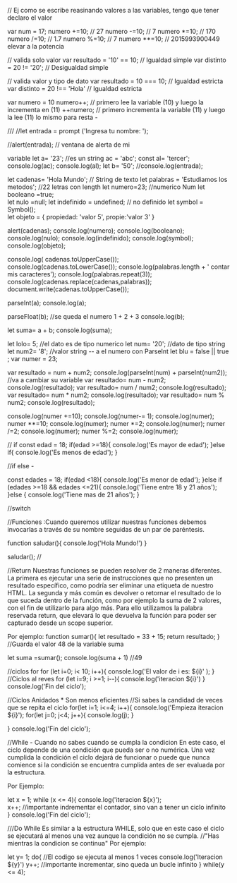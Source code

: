 // Ej como se escribe reasinando valores a las variables, tengo que tener declaro el valor

var num = 17;
numero +=10; // 27
numero -=10; // 7
numero *=10; // 170
numero /=10; // 1.7
numero %=10; // 7
numero **=10; // 2015993900449 elevar a la potencia

// valida solo valor
var resultado = '10' == 10; // Igualdad simple
var distinto = 20 != '20'; // Desigualdad simple

// valida valor y tipo de dato
var resultado = 10 === 10; // Igualdad estricta
var distinto = 20 !== 'Hola' // Igualdad estricta

var numero = 10
numero++; // primero lee la variable (10) y luego la incrementa en (11)
++numero; // primero incrementa la variable (11) y luego la lee (11)
 lo mismo para resta -

/// 
//let entrada = prompt ('Ingresa tu nombre: ');

//alert(entrada);  // ventana de alerta de mi 

variable
let a= '23'; //es un string 
ac = 'abc';
const al= 'tercer';
console.log(ac);
console.log(al);
let b= '50';
//console.log(entrada);

let cadenas= 'Hola Mundo';  // String de texto 
let palabras = 'Estudiamos los metodos'; //22 letras con length
let numero=23;     //numerico Num
let booleano =true;  
let nulo =null;
let indefinido = undefined; // no definido
let symbol = Symbol();  
let objeto = {
    propiedad: 'valor 5',
    propie:'valor 3'
}

alert(cadenas);
console.log(numero);
console.log(booleano);
console.log(nulo);
console.log(indefinido);
console.log(symbol);
console.log(objeto);

console.log( cadenas.toUpperCase());
console.log(cadenas.toLowerCase());
console.log(palabras.length + ' contar mis caracteres');
console.log(palabras.repeat(3));
console.log(cadenas.replace(cadenas,palabras));
document.write(cadenas.toUpperCase());


parseInt(a);
console.log(a);

parseFloat(b); //se queda el numero  1  + 2 + 3 
console.log(b);

let suma= a + b;
console.log(suma);

let lolo= 5;    //el dato es de tipo numerico 
let num= '20';  //dato de tipo string 
let num2= '8'; //valor string  -- a el numero con ParseInt 
let blu = false  || true ; 
var numer = 23;

var resultado = num + num2;
console.log(parseInt(num) + parseInt(num2));  //va a cambiar su variable
var resultado= num - num2;
console.log(resultado);
var resultado= num / num2;
console.log(resultado);
var resultado= num * num2;
console.log(resultado);
var resultado= num % num2;
console.log(resultado);

console.log(numer +=10); 
console.log(numer-= 1);
console.log(numer);
numer **=10;
console.log(numer);
numer *=2;
console.log(numer);
numer /=2;
console.log(numer);
numer %=2;
console.log(numer);


// if
const edad = 18;
if(edad >=18){
    console.log('Es mayor de edad');
}else if{
    console.log('Es menos de edad');
}

//if else   - 

const edades = 18;
if(edad <18){
    console.log('Es menor de edad');
}else if (edades >=18 && edades <=21){
    console.log('Tiene entre 18 y 21 años');
}else {
    console.log('Tiene mas de 21 años');
}

//switch 




//Funciones :Cuando queremos utilizar nuestras funciones debemos invocarlas a través de su nombre seguidas de un par de paréntesis.

function saludar(){
    console.log('Hola Mundo!')
}

saludar();  // 

//Return
 Nuestras funciones se pueden resolver de 2 maneras diferentes. 
La primera es ejecutar una serie de instrucciones que no presenten un resultado específico, como podría ser eliminar una etiqueta de nuestro HTML.
La segunda y más común es devolver o retornar el resultado de lo que suceda dentro de la función, como por ejemplo la suma de 2 valores, con el fin de utilizarlo para algo más.
Para ello utilizamos la palabra reservada return, que elevará lo que devuelva la función para poder ser capturado desde un scope superior.

Por ejemplo: 
    function sumar(){
    let resultado = 33 + 15;
    return resultado;
}
//Guarda el valor 48 de la variable suma

let suma =sumar();
console.log(suma + 1)  //49


//ciclos  for 
for (let i=0; i< 10; i++){
 console.log('El valor de i es: ${i}' );
}
//Ciclos al reves
for (let i=9; i >=1; i--){
    console.log('iteracion ${i}')
}
console.log('Fin del ciclo');


//Ciclos Anidados    * Son menos eficientes 
//Si sabes la candidad de veces que se repita el ciclo
for(let i=1; i<=4; i++){
    console.log('Empieza iteracion ${i}');
    for(let j=0; j<4; j++){
    console.log(j);
    }
    
}
console.log('Fin del ciclo');

//While  - Cuando no sabes cuando se cumpla la condicion
En este caso, el ciclo depende de una condición que pueda ser o no numérica. Una vez cumplida la condición el ciclo dejará de funcionar o puede que nunca comience si la condición se encuentra cumplida antes de ser evaluada por la estructura.

Por Ejemplo:
    
let x = 1;
while (x <= 4){
    console.log('iteracion ${x}');  
    x++;  //importante indrementar el contador, sino van a tener un ciclo infinito
}
console.log('Fin del ciclo');
    

///Do While 
Es similar a la estructura WHILE, solo que en este caso el ciclo se ejecutará al menos una vez aunque la condición no se cumpla.
//"Has mientras la condicion se continua"
Por ejemplo:

let y= 1;
do{ //El codigo se ejecuta al menos 1 veces
    console.log('Iteracion ${y}')
    y++;   //importante incrementar, sino queda un bucle infinito }  while(y <= 4);